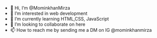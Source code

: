 - 👋 Hi, I’m @MominkhanMirza
- 👀 I’m interested in web development
- 🌱 I’m currently learning HTML,CSS, JavaScript
- 💞️ I’m looking to collaborate on here
- 📫 How to reach me by sending me a DM on IG @mominkhanmirza

<!---
MominkhanMirza/MominkhanMirza is a ✨ special ✨ repository because its `README.md` (this file) appears on your GitHub profile.
You can click the Preview link to take a look at your changes.
--->
